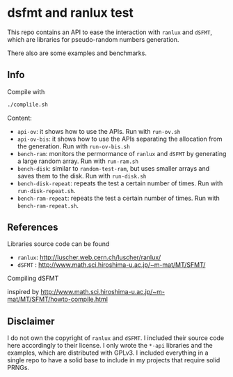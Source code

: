 # dsfmt and ranlux test

This repo contains an API to ease the interaction with `ranlux` and
`dSFMT`, which are libraries for pseudo-random numbers generation.

There also are some examples and benchmarks.

## Info

Compile with

```.bash
./complile.sh
```

Content:

* `api-ov`: it shows how to use the APIs. Run with `run-ov.sh`
* `api-ov-bis`: it shows how to use the APIs separating the allocation from the generation. Run with `run-ov-bis.sh`
* `bench-ram`: monitors the permormance of `ranlux` and `dSFMT` by generating a large random array. Run with `run-ram.sh`
* `bench-disk`: similar to `random-test-ram`, but uses smaller arrays and saves them to the disk. Run with `run-disk.sh`
* `bench-disk-repeat`: repeats the test a certain number of times. Run with `run-disk-repeat.sh`.
* `bench-ram-repeat`: repeats the test a certain number of times. Run with `bench-ram-repeat.sh`.

## References

Libraries source code can be found

* `ranlux`: http://luscher.web.cern.ch/luscher/ranlux/
* `dSFMT` : http://www.math.sci.hiroshima-u.ac.jp/~m-mat/MT/SFMT/

Compiling dSFMT

inspired by http://www.math.sci.hiroshima-u.ac.jp/~m-mat/MT/SFMT/howto-compile.html


## Disclaimer

I do not own the copyright of `ranlux` and `dSFMT`. I included their
source code here accordingly to their license.
I only wrote the `*-api` libraries and the examples, which are distributed with GPLv3.
I included everything in a single repo to have a solid base to include
in my projects that require solid PRNGs.
